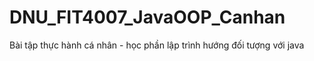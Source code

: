 # DNU_FIT4007_JavaOOP_Canhan
Bài tập thực hành cá nhân - học phần lập trình hướng đối tượng với java
